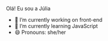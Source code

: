 Olá! Eu sou a Júlia


- 🔭 I’m currently working on front-end
- 🌱 I’m currently learning JavaScript
- 😄 Pronouns: she/her

